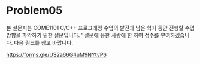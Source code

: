 # Problem05
본 설문지는 COME1101 C/C++ 프로그래밍 수업의 발전과 남은 학기 동안 진행할 수업 방향을 파악하기 위한 설문입니다. '
설문에 응한 사람에 한 하여 점수를 부여하겠습니다. 
다음 링크를 참고 바랍니다. 

https://forms.gle/US2a66G4uM9NYtvP6